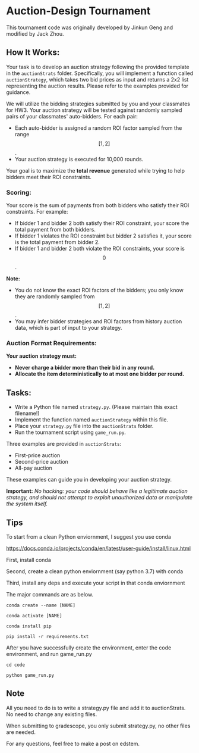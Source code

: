 # Auction-Design Tournament

This tournament code was originally developed by Jinkun Geng and modified by Jack Zhou.

## How It Works:

Your task is to develop an auction strategy following the provided template in the `auctionStrats` folder. Specifically, you will implement a function called `auctionStrategy`, which takes two bid prices as input and returns a 2x2 list representing the auction results. Please refer to the examples provided for guidance.

We will utilize the bidding strategies submitted by you and your classmates for HW3. Your auction strategy will be tested against randomly sampled pairs of your classmates' auto-bidders. For each pair:

- Each auto-bidder is assigned a random ROI factor sampled from the range $$[1, 2]$$.
- Your auction strategy is executed for 10,000 rounds.

Your goal is to maximize the **total revenue** generated while trying to help bidders meet their ROI constraints.

### Scoring:

Your score is the sum of payments from both bidders who satisfy their ROI constraints. For example:

- If bidder 1 and bidder 2 both satisfy their ROI constraint, your score the total payment from both bidders.
- If bidder 1 violates the ROI constraint but bidder 2 satisfies it, your score is the total payment from bidder 2.
- If bidder 1 and bidder 2 both violate the ROI constraints, your score is $$0$$.

**Note:**
- You do not know the exact ROI factors of the bidders; you only know they are randomly sampled from $$[1, 2]$$.
- You may infer bidder strategies and ROI factors from history auction data, which is part of input to your strategy.

### Auction Format Requirements:

**Your auction strategy must:**
- **Never charge a bidder more than their bid in any round.**
- **Allocate the item deterministically to at most one bidder per round.**


## Tasks:

- Write a Python file named `strategy.py`. (Please maintain this exact filename!)
- Implement the function named `auctionStrategy` within this file.
- Place your `strategy.py` file into the `auctionStrats` folder.
- Run the tournament script using `game_run.py`.

Three examples are provided in `auctionStrats`:
- First-price auction
- Second-price auction
- All-pay auction

These examples can guide you in developing your auction strategy.

**Important:** _No hacking: your code should behave like a legitimate auction strategy, and should not attempt to exploit unauthorized data or manipulate the system itself._


## Tips

To start from a clean Python enviornment, I suggest you use conda 

https://docs.conda.io/projects/conda/en/latest/user-guide/install/linux.html

First, install conda

Second, create a clean python enviornment (say python 3.7) with conda

Third, install any deps and execute your script in that conda enviornment 

The major commands are as below. 

```
conda create --name [NAME]

conda activate [NAME]

conda install pip

pip install -r requirements.txt
```

After you have successfully create the environment, enter the code environment, and run game_run.py

```
cd code 

python game_run.py
```


## Note

All you need to do is to write a strategy.py file and add it to auctionStrats. No need to change any existing files.

When submitting to gradescope, you only submit strategy.py, no other files are needed.

For any questions, feel free to make a post on edstem.
